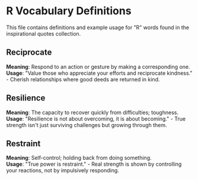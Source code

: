 # R Vocabulary Definitions

This file contains definitions and example usage for "R" words found in the inspirational quotes collection.

## Reciprocate
**Meaning**: Respond to an action or gesture by making a corresponding one.  
**Usage**: "Value those who appreciate your efforts and reciprocate kindness." - Cherish relationships where good deeds are returned in kind.

## Resilience
**Meaning**: The capacity to recover quickly from difficulties; toughness.  
**Usage**: "Resilience is not about overcoming, it is about becoming." - True strength isn't just surviving challenges but growing through them.

## Restraint
**Meaning**: Self-control; holding back from doing something.  
**Usage**: "True power is restraint." - Real strength is shown by controlling your reactions, not by impulsively responding.